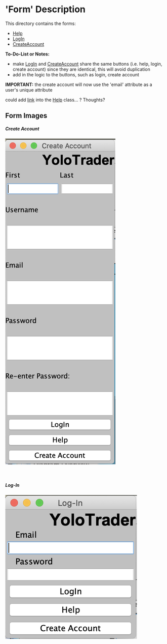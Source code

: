 # 'Form' Description

This directory contains the forms:
- [Help](Help.java)
- [LogIn](LogIn.java)
- [CreateAccount](CreateAccount.java)

**To-Do-List or Notes:**
- make [LogIn](LogIn.java) and [CreateAccount](CreateAccount.java) share the 
same buttons (i.e. help, login, create account) since they are identical, this will
avoid duplication
- add in the logic to the buttons, such as login, create account

**IMPORTANT:** the create account will now use the 'email' attribute
as a user's unique attribute


could add [link](https://kodejava.org/how-do-i-create-a-simple-mail-client-program-in-swing/) into the [Help](Help.java) class... ? Thoughts? 


## Form Images
##### Create Account
![](Images/Create-Account.png)
<br/> <br/> <br/>
##### Log-In
![](Images/Log-In.png)


